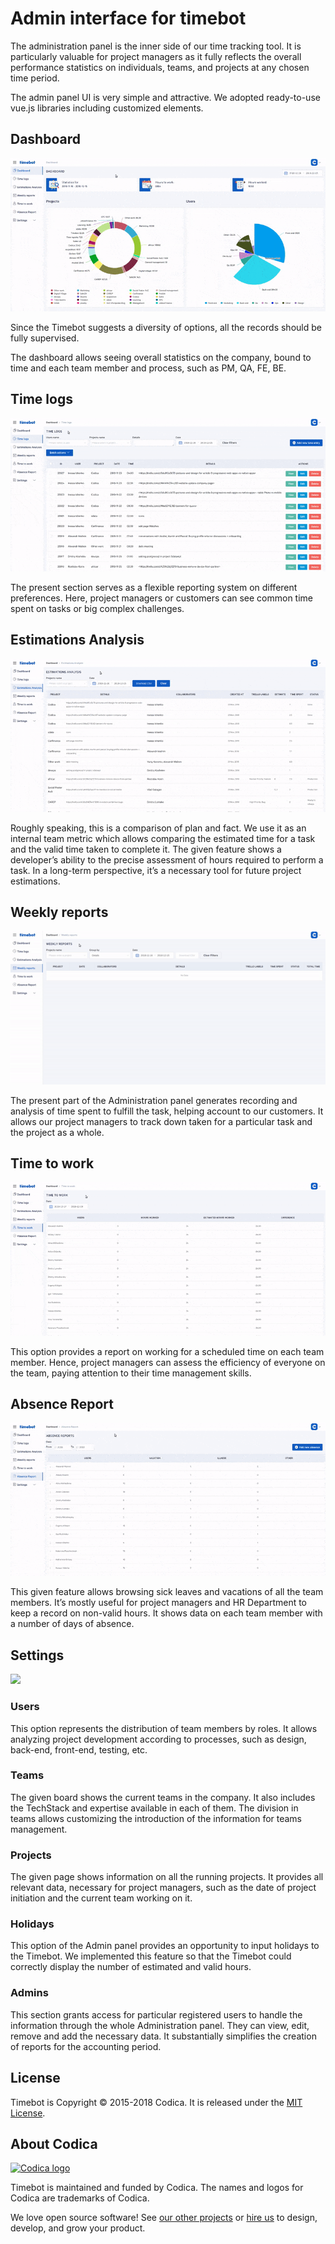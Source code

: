 # Admin interface for timebot

The administration panel is the inner side of our time tracking tool. It is particularly valuable for project managers as it fully reflects the overall performance statistics on individuals, teams, and projects at any chosen time period.

The admin panel UI is very simple and attractive. We adopted ready-to-use vue.js libraries including customized elements.

## Dashboard

![](docs/dashboard.gif)

Since the Timebot suggests a diversity of options, all the records should be fully supervised.

The dashboard allows seeing overall statistics on the company, bound to time and each team member and process, such as PM, QA, FE, BE.

## Time logs

![](docs/timelogs.gif)

The present section serves as a flexible reporting system on different preferences. Here, project managers or customers can see common time spent on tasks or big complex challenges.

## Estimations Analysis

![](docs/estimationsanalysis.gif)

Roughly speaking, this is a comparison of plan and fact. We use it as an internal team metric which allows comparing the estimated time for a task and the valid time taken to complete it. The given feature shows a developer’s ability to the precise assessment of hours required to perform a task. In a long-term perspective, it’s a necessary tool for future project estimations.

## Weekly reports

![](docs/weeklyreports.gif)

The present part of the Administration panel generates recording and analysis of time spent to fulfill the task, helping account to our customers. It allows our project managers to track down taken for a particular task and the project as a whole.

## Time to work

![](docs/timetowork.gif)

This option provides a report on working for a scheduled time on each team member. Hence, project managers can assess the efficiency of everyone on the team, paying attention to their time management skills.

## Absence Report

![](docs/absencereport.gif)

This given feature allows browsing sick leaves and vacations of all the team members. It’s mostly useful for project managers and HR Department to keep a record on non-valid hours. It shows data on each team member with a number of days of absence.

## Settings

![](docs/settings.gif)

### Users

This option represents the distribution of team members by roles. It allows analyzing project development according to processes, such as design, back-end, front-end, testing, etc.

### Teams

The given board shows the current teams in the company. It also includes the TechStack and expertise available in each of them. The division in teams allows customizing the introduction of the information for teams management.

### Projects

The given page shows information on all the running projeсts. It provides all relevant data, necessary for project managers, such as the date of project initiation and the current team working on it.

### Holidays

This option of the Admin panel provides an opportunity to input holidays to the Timebot. We implemented this feature so that the Timebot could correctly display the number of estimated and valid hours.

### Admins

This section grants access for particular registered users to handle the information through the whole Administration panel. They can view, edit, remove and add the necessary data. It substantially simplifies the creation of reports for the accounting period.

## License
Timebot is Copyright © 2015-2018 Codica. It is released under the [MIT License](https://opensource.org/licenses/MIT).

## About Codica

[![Codica logo](https://www.codica.com/assets/images/logo/logo.svg)](https://www.codica.com)

Timebot is maintained and funded by Codica. The names and logos for Codica are trademarks of Codica.

We love open source software! See [our other projects](https://github.com/codica2) or [hire us](https://www.codica.com/) to design, develop, and grow your product.
